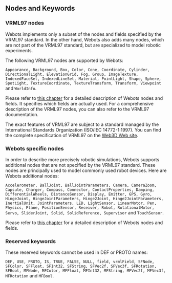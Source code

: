 ## Nodes and Keywords

### VRML97 nodes

Webots implements only a subset of the nodes and fields specified by the VRML97
standard. In the other hand, Webots also adds many nodes, which are not part of
the VRML97 standard, but are specialized to model robotic experiments.

The following VRML97 nodes are supported by Webots:

`Appearance, Background, Box, Color, Cone, Coordinate, Cylinder,
DirectionalLight, ElevationGrid, Fog, Group, ImageTexture, IndexedFaceSet,
IndexedLineSet, Material, PointLight, Shape, Sphere, SpotLight,
TextureCoordinate, TextureTransform, Transform, Viewpoint` and `WorldInfo`.

Please refer to [this chapter](#nodes-and-api-functions) for a detailed
description of Webots nodes and fields. It specifies which fields are actually
used. For a comprehensive description of the VRML97 nodes, you can also refer to
the VRML97 documentation.

The exact features of VRML97 are subject to a standard managed by the
International Standards Organization (ISO/IEC 14772-1:1997). You can find the
complete specification of VRML97 on the [Web3D Web site](http://www.web3d.org).

### Webots specific nodes

In order to describe more precisely robotic simulations, Webots supports
additional nodes that are not specified by the VRML97 standard. These nodes are
principally used to model commonly used robot devices. Here are Webots
additional nodes:

`Accelerometer, BallJoint, BallJointParameters, Camera, CameraZoom, Capsule,
Charger, Compass, Connector, ContactProperties, Damping, DifferentialWheels,
DistanceSensor, Display, Emitter, GPS, Gyro, HingeJoint, HingeJointParameters,
Hinge2Joint, Hinge2JointParameters, InertialUnit, JointParameters, LED,
LightSensor, LinearMotor, Pen, Physics, Plane, PositionSensor, Receiver, Robot,
RotationalMotor, Servo, SliderJoint, Solid, SolidReference, Supervisor` and
`TouchSensor`.

Please refer to [this chapter](#nodes-and-api-functions) for a detailed
description of Webots nodes and fields.

### Reserved keywords

These reserved keywords cannot be used in DEF or PROTO names:

`DEF, USE, PROTO, IS, TRUE, FALSE, NULL, field, vrmlField, SFNode, SFColor,
SFFloat, SFInt32, SFString, SFVec2f, SFVec3f, SFRotation, SFBool, MFNode,
MFColor, MFFloat, MFInt32, MFString, MFVec2f, MFVec3f, MFRotation` and
`MFBool`.

